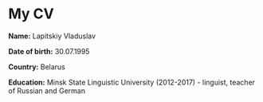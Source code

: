 # My CV
**Name:** Lapitskiy Vladuslav

**Date of birth:** 30.07.1995

**Country:** Belarus

**Education:** Minsk State Linguistic University (2012-2017) - linguist, teacher of Russian and German

